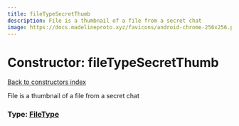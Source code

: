 ```yaml
---
title: fileTypeSecretThumb
description: File is a thumbnail of a file from a secret chat
image: https://docs.madelineproto.xyz/favicons/android-chrome-256x256.png
---
```

# Constructor: fileTypeSecretThumb  
[Back to constructors index](index.md)



File is a thumbnail of a file from a secret chat




### Type: [FileType](../types/FileType.md)


